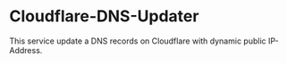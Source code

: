 
# Cloudflare-DNS-Updater

This service update a DNS records on Cloudflare with dynamic public IP-Address.